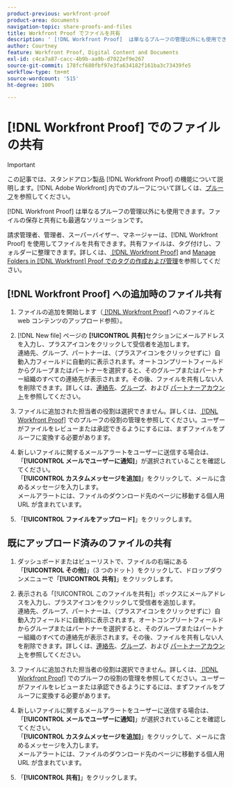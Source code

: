 ```yaml
---
product-previous: workfront-proof
product-area: documents
navigation-topic: share-proofs-and-files
title: Workfront Proof でファイルを共有
description: ' [!DNL Workfront Proof]  は単なるプルーフの管理以外にも使用できます。ファイルの保存と共有にも最適なソリューションです。'
author: Courtney
feature: Workfront Proof, Digital Content and Documents
exl-id: c4ca7a87-cacc-4b9b-aa9b-d7022ef9e267
source-git-commit: 178fcf680fbf97e3fa634182f161ba3c73439fe5
workflow-type: tm+mt
source-wordcount: '515'
ht-degree: 100%

---
```


# [!DNL Workfront Proof] でのファイルの共有 

>[!IMPORTANT]
>
>この記事では、スタンドアロン製品 [!DNL Workfront Proof] の機能について説明します。[!DNL Adobe Workfront] 内でのプルーフについて詳しくは、[プルーフ](../../../review-and-approve-work/proofing/proofing.md)を参照してください。

[!DNL Workfront Proof] は単なるプルーフの管理以外にも使用できます。ファイルの保存と共有にも最適なソリューションです。

請求管理者、管理者、スーパーバイザー、マネージャーは、[!DNL Workfront Proof] を使用してファイルを共有できます。共有ファイルは、タグ付けし、フォルダーに整理できます。詳しくは、[ [!DNL Workfront Proof]](../../../workfront-proof/wp-work-proofsfiles/organize-your-work/create-and-manage-tags.md) and [Manage Folders in [!DNL Workfront]  Proof でのタグの作成および管理](../../../workfront-proof/wp-work-proofsfiles/organize-your-work/manage-folders.md)を参照してください。

## [!DNL Workfront Proof] への追加時のファイル共有

1. ファイルの追加を開始します（[ [!DNL Workfront Proof]](../../../workfront-proof/wp-work-proofsfiles/create-proofs-and-files/upload-files-web-content.md) へのファイルと web コンテンツのアップロード参照）。
1. [!DNL New file] ページの **[!UICONTROL 共有]**&#x200B;セクションにメールアドレスを入力し、プラスアイコンをクリックして受信者を追加します。\
   連絡先、グループ、パートナーは、（プラスアイコンをクリックせずに）自動入力フィールドに自動的に表示されます。オートコンプリートフィールドからグループまたはパートナーを選択すると、そのグループまたはパートナー組織のすべての連絡先が表示されます。その後、ファイルを共有しない人を削除できます。詳しくは、[連絡先](https://support.workfront.com/hc/ja-jp/sections/115000920808-Contacts)、[グループ](https://support.workfront.com/hc/ja-jp/sections/115000920828-Groups)、および [パートナーアカウント](https://support.workfront.com/hc/ja-jp/sections/115000912107-Partner-accounts)を参照してください。

1. ファイルに追加された担当者の役割は選択できません。詳しくは、[ [!DNL Workfront Proof]](../../../workfront-proof/wp-work-proofsfiles/share-proofs-and-files/manage-proof-roles.md) でのプルーフの役割の管理を参照してください。ユーザーがファイルをレビューまたは承認できるようにするには、まずファイルをプルーフに変換する必要があります。
1. 新しいファイルに関するメールアラートをユーザーに送信する場合は、「**[!UICONTROL メールでユーザーに通知]**」が選択されていることを確認してください。\
   「**[!UICONTROL カスタムメッセージを追加]**」をクリックして、メールに含めるメッセージを入力します。\
   メールアラートには、ファイルのダウンロード先のページに移動する個人用 URL が含まれています。

1. 「**[!UICONTROL ファイルをアップロード]**」をクリックします。

## 既にアップロード済みのファイルの共有

1. ダッシュボードまたはビューリストで、ファイルの右端にある「**[!UICONTROL その他]**」（3 つのドット）をクリックして、ドロップダウンメニューで「**[!UICONTROL 共有]**」をクリックします。

1. 表示される「[!UICONTROL このファイルを共有]」ボックスにメールアドレスを入力し、プラスアイコンをクリックして受信者を追加します。\
   連絡先、グループ、パートナーは、（プラスアイコンをクリックせずに）自動入力フィールドに自動的に表示されます。オートコンプリートフィールドからグループまたはパートナーを選択すると、そのグループまたはパートナー組織のすべての連絡先が表示されます。その後、ファイルを共有しない人を削除できます。詳しくは、[連絡先](https://support.workfront.com/hc/ja-jp/sections/115000920808-Contacts)、[グループ](https://support.workfront.com/hc/ja-jp/sections/115000920828-Groups)、および [パートナーアカウント](https://support.workfront.com/hc/ja-jp/sections/115000912107-Partner-accounts)を参照してください。

1. ファイルに追加された担当者の役割は選択できません。詳しくは、[ [!DNL Workfront Proof]](../../../workfront-proof/wp-work-proofsfiles/share-proofs-and-files/manage-proof-roles.md) でのプルーフの役割の管理を参照してください。ユーザーがファイルをレビューまたは承認できるようにするには、まずファイルをプルーフに変換する必要があります。
1. 新しいファイルに関するメールアラートをユーザーに送信する場合は、「**[!UICONTROL メールでユーザーに通知]**」が選択されていることを確認してください。\
   「**[!UICONTROL カスタムメッセージを追加]**」をクリックして、メールに含めるメッセージを入力します。\
   メールアラートには、ファイルのダウンロード先のページに移動する個人用 URL が含まれています。

1. 「**[!UICONTROL 共有]**」をクリックします。

